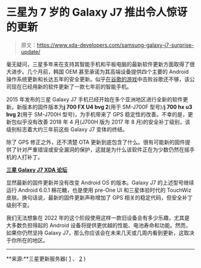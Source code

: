 # 三星为 7 岁的 Galaxy J7 推出令人惊讶的更新

> 原文：<https://www.xda-developers.com/samsung-galaxy-j7-surprise-update/>

毫无疑问，三星多年来在支持其智能手机和平板电脑的最新软件更新方面取得了很大进步。几个月前，韩国 OEM 甚至承诺为其高端设备提供四个主要的 Android 操作系统更新和长达五年的安全更新。似乎[在谷歌的游戏](https://www.xda-developers.com/samsung-galaxy-s22-s21-s20-august-2022-security-update/)中击败谷歌还不够，该公司现在已经用新的软件更新了一款七年前的智能手机。

2015 年发布的三星 Galaxy J7 手机已经开始在多个亚洲地区进行全新的软件更新。新版本的固件版本为**j 700 FX U4 bvg 2**(用于 SM-J700F 型号)/**j 700 hx u3 bvg 2**(用于 SM-J700H 型号)，为手机带来了 GPS 稳定性的改善。不幸的是，更新包似乎没有改善 2018 年 4 月(J700H 版为 2017 年 8 月)的安全补丁级别，该级别标志着大约三年前这些 Galaxy J7 变体的终结。

除了 GPS 修正之外，还不清楚 OTA 更新到底包含了什么。很有可能新的固件提供了针对严重错误或安全漏洞的保护，这就是为什么该软件正在为少数仍然在摇手机的人打补丁。

**[三星 Galaxy J7 XDA 论坛](https://forum.xda-developers.com/c/samsung-galaxy-j7.5263/)**

显然最新的固件更新并没有改变 Android OS 的版本。Galaxy J7 的上述型号继续运行 Android 6.0.1 棉花糖，也是使用 pre-One UI 和三星体验时代的 TouchWiz 皮肤。换句话说，最新的固件更新声称增加了 GPS 相关的稳定代码，但安全补丁级别不变。

我们无法想象在 2022 年的这个阶段使用这样一款旧设备会有多少乐趣，尤其是大多数负担得起的 Android 设备将提供更优越的性能、电池寿命和功能。然而，如果你仍然坚持 Galaxy J7，那么你应该会在未来几天或几周内看到更新，这取决于你所在的地区。

* * *

**来源:**三星更新服务器( [1](https://doc.samsungmobile.com/SM-J700F/INS/doc.html) 、 [2](https://doc.samsungmobile.com/SM-J700H/SER/doc.html) )